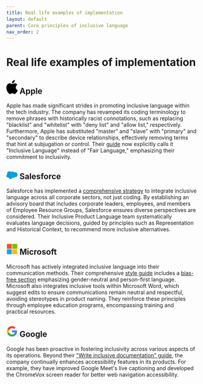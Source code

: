 ```yaml
---
title: Real life examples of implementation
layout: default
parent: Core principles of inclusive language
nav_order: 2
---
```

# Real life examples of implementation

## <img src="https://raw.githubusercontent.com/majaborgosz/inclusivelanguage/main/images/Apple_logo_black.png" alt="Apple logo" width="30"> Apple 

Apple has made significant strides in promoting inclusive language within the tech industry. The company has revamped its coding terminology to remove phrases with historically racist connotations, such as replacing "blacklist" and "whitelist" with "deny list" and "allow list," respectively. Furthermore, Apple has substituted "master" and "slave" with "primary" and "secondary" to describe device relationships, effectively removing terms that hint at subjugation or control. Their [guide](https://support.apple.com/pl-pl/guide/applestyleguide/apdcb2a65d68/web) now explicitly calls it "Inclusive Language" instead of "Fair Language," emphasizing their commitment to inclusivity.

## <img src="https://raw.githubusercontent.com/majaborgosz/inclusivelanguage/main/images/Salesforce_logo.png" alt="Salesforce logo" width="30"/> Salesforce

Salesforce has implemented a [comprehensive strategy](https://www.salesforce.com/news/stories/how-were-bringing-inclusive-language-to-our-products/) to integrate inclusive language across all corporate sectors, not just coding. By establishing an advisory board that includes corporate leaders, employees, and members of Employee Resource Groups, Salesforce ensures diverse perspectives are considered. Their Inclusive Product Language team systematically evaluates language decisions, guided by principles such as Representation and Historical Context, to recommend more inclusive alternatives.

## <img src="https://raw.githubusercontent.com/majaborgosz/inclusivelanguage/main/images/Microsoft_logo.png" alt="Microsoft logo" width="30"/> Microsoft

Microsoft has actively integrated inclusive language into their communication methods. Their comprehensive [style guide](https://learn.microsoft.com/en-us/style-guide/welcome/) includes a [bias-free section](https://learn.microsoft.com/en-us/style-guide/bias-free-communication) emphasizing gender-neutral and person-first language. Microsoft also integrates inclusive tools within Microsoft Word, which suggest edits to ensure communications remain neutral and respectful, avoiding stereotypes in product naming. They reinforce these principles through employee education programs, encompassing training and practical resources.

## <img src="https://raw.githubusercontent.com/majaborgosz/inclusivelanguage/main/images/Google_logo.png" alt="Google logo" width="30"/> Google

Google has been proactive in fostering inclusivity across various aspects of its operations. Beyond their ["Write inclusive documentation" guide](https://developers.google.com/style/inclusive-documentation), the company continually enhances accessibility features in its products. For example, they have improved Google Meet's live captioning and developed the ChromeVox screen reader for better web navigation accessibility.

